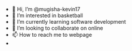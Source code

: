 - 👋 Hi, I’m @mugisha-kevin17
- 👀 I’m interested in basketball
- 🌱 I’m currently learning software development
- 💞️ I’m looking to collaborate on online
- 📫 How to reach me to webpage
- 

<!---
mugisha-kevin17/mugisha-kevin17 is a ✨ special ✨ repository because its `README.md` (this file) appears on your GitHub profile.
You can click the Preview link to take a look at your changes.
--->
